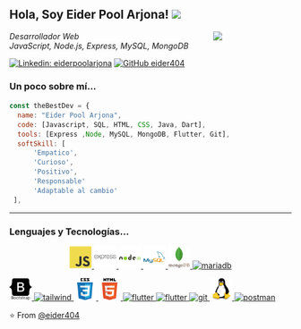 <h2> Hola, Soy Eider Pool Arjona! <img src="https://media2.giphy.com/media/yhfTY8JL1wIAE/giphy.gif?cid=ecf05e476s4am7saz824b8nt4w2h6crbm1sza7z01yffl8wu&rid=giphy.gif&ct=g" width="70"></h2>
<img align='right' src="https://media4.giphy.com/media/v1.Y2lkPTc5MGI3NjExYWQwZmUyMDU3YmM4ODk2OTQyOGM0MTQzYmFjZDU5Y2Q4NzVlMjE0OCZjdD1n/bGgsc5mWoryfgKBx1u/giphy.gif" width="140">
<p><em>Desarrollador Web</br>JavaScript, Node.js, Express, MySQL, MongoDB 
</em></p>


[![Linkedin: eiderpoolarjona](https://img.shields.io/badge/-eiderpoolarjona-blue?style=flat-square&logo=Linkedin&logoColor=white&link=https://www.linkedin.com/in/thaianebraga/)](https://www.linkedin.com/in/eiderpoolarjona/)
[![GitHub eider404](https://img.shields.io/github/followers/eider404?label=follow&style=social)](https://github.com/eider404)


### Un poco sobre mí... 

```javascript
const theBestDev = {
  name: "Eider Pool Arjona",
  code: [Javascript, SQL, HTML, CSS, Java, Dart],
  tools: [Express ,Node, MySQL, MongoDB, Flutter, Git],
  softSkill: [
	  'Empatico',
	  'Curioso',
	  'Positivo',
	  'Responsable'
	  'Adaptable al cambio'
 ],

```

---


### Lenguajes y Tecnologías...

<p align="center">
<a href="https://developer.mozilla.org/en-US/docs/Web/JavaScript" target="_blank" rel="noreferrer"> <img src="https://raw.githubusercontent.com/devicons/devicon/master/icons/javascript/javascript-original.svg" alt="javascript" width="40" height="40"/> </a> <a href="https://expressjs.com" target="_blank" rel="noreferrer"> <img src="https://raw.githubusercontent.com/devicons/devicon/master/icons/express/express-original-wordmark.svg" alt="express" width="40" height="40"/> </a><a href="https://nodejs.org" target="_blank" rel="noreferrer"> <img src="https://raw.githubusercontent.com/devicons/devicon/master/icons/nodejs/nodejs-original-wordmark.svg" alt="nodejs" width="40" height="40"/> </a><a href="https://www.mysql.com/" target="_blank" rel="noreferrer"> <img src="https://raw.githubusercontent.com/devicons/devicon/master/icons/mysql/mysql-original-wordmark.svg" alt="mysql" width="40" height="40"/> </a><a href="https://www.mongodb.com/" target="_blank" rel="noreferrer"> <img src="https://raw.githubusercontent.com/devicons/devicon/master/icons/mongodb/mongodb-original-wordmark.svg" alt="mongodb" width="40" height="40"/> </a><a href="https://mariadb.org/" target="_blank" rel="noreferrer"> <img src="https://www.vectorlogo.zone/logos/mariadb/mariadb-icon.svg" alt="mariadb" width="40" height="40"/> </a>

<a href="https://getbootstrap.com" target="_blank" rel="noreferrer"> <img src="https://raw.githubusercontent.com/devicons/devicon/master/icons/bootstrap/bootstrap-plain-wordmark.svg" alt="bootstrap" width="40" height="40"/> </a><a href="https://tailwindcss.com/" target="_blank" rel="noreferrer"> <img src="https://www.vectorlogo.zone/logos/tailwindcss/tailwindcss-icon.svg" alt="tailwind" width="40" height="40"/> </a> <a href="https://www.w3schools.com/css/" target="_blank" rel="noreferrer"> <img src="https://raw.githubusercontent.com/devicons/devicon/master/icons/css3/css3-original-wordmark.svg" alt="css3" width="40" height="40"/> </a><a href="https://www.w3.org/html/" target="_blank" rel="noreferrer"> <img src="https://raw.githubusercontent.com/devicons/devicon/master/icons/html5/html5-original-wordmark.svg" alt="html5" width="40" height="40"/> </a><a href="https://flutter.dev" target="_blank" rel="noreferrer"> <img src="https://www.vectorlogo.zone/logos/flutterio/flutterio-icon.svg" alt="flutter" width="40" height="40"/> </a> <a href="https://www.fluttericon.com/logo_dart_192px.svg" target="_blank" rel="noreferrer"> <img src="https://www.fluttericon.com/logo_dart_192px.svg" alt="flutter" width="40" height="40"/> </a><a href="https://git-scm.com/" target="_blank" rel="noreferrer"> <img src="https://www.vectorlogo.zone/logos/git-scm/git-scm-icon.svg" alt="git" width="40" height="40"/> </a>  <a href="https://www.linux.org/" target="_blank" rel="noreferrer"> <img src="https://raw.githubusercontent.com/devicons/devicon/master/icons/linux/linux-original.svg" alt="linux" width="40" height="40"/> </a>     <a href="https://postman.com" target="_blank" rel="noreferrer"> <img src="https://www.vectorlogo.zone/logos/getpostman/getpostman-icon.svg" alt="postman" width="40" height="40"/> </a> </p>

⭐️ From [@eider404](https://github.com/eider404)

